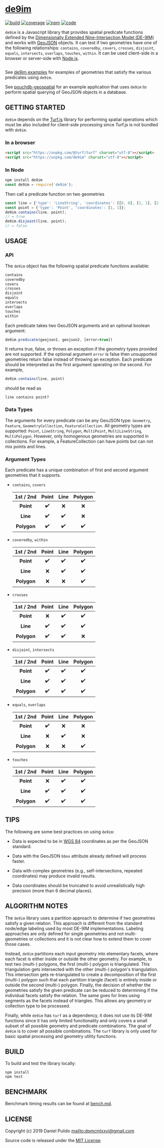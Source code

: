 # [de9im][de9im-site]

[![build](https://travis-ci.org/dpmcmlxxvi/de9im.svg?branch=master)](https://travis-ci.org/dpmcmlxxvi/de9im)
[![coverage](https://img.shields.io/coveralls/dpmcmlxxvi/de9im.svg)](https://coveralls.io/r/dpmcmlxxvi/de9im?branch=master)
[![npm](https://badge.fury.io/js/de9im.svg)](https://badge.fury.io/js/de9im)
[![code](https://app.codacy.com/project/badge/Grade/d345359c8f91405da92ed455cd82288d)](https://www.codacy.com/gh/dpmcmlxxvi/de9im/dashboard?utm_source=github.com&amp;utm_medium=referral&amp;utm_content=dpmcmlxxvi/de9im&amp;utm_campaign=Badge_Grade)

`de9im` is a Javascript library that provides spatial predicate
functions defined by the [Dimensionally Extended Nine-Intersection Model
(DE-9IM)][de9im-wiki] and works with [GeoJSON][geojson-site] objects. It can
test if two geometries have one of the following relationships: `contains`,
`coveredby`, `covers`, `crosses`, `disjoint`, `equals`,  `intersects`,
`overlaps`, `touches`, `within`. It can be used client-side in a browser or
server-side with [Node.js][node-site].

<p align="center">
  <a href="https://en.wikipedia.org/wiki/DE-9IM#/media/File:TopologicSpatialRelarions2.png">
    <img alt="" src="https://upload.wikimedia.org/wikipedia/commons/thumb/5/55/TopologicSpatialRelarions2.png/400px-TopologicSpatialRelarions2.png">
  </a>
</p>

See [de9im examples][de9im-examples] for examples of geometries that satisfy
the various predicates using `de9im`.

See [pouchdb-geospatial][pouchdb-geospatial] for an example application that
uses `de9im` to perform spatial querying of GeoJSON objects in a database.

## GETTING STARTED

`de9im` depends on the [Turf.js][turf-site] library for performing spatial
operations which must be also included for client-side processing since Turf.js
is not bundled with `de9im`.

### In a browser

```html
<script src="https://unpkg.com/@turf/turf" charset="utf-8"></script>
<script src="https://unpkg.com/de9im" charset="utf-8"></script>
```

### In Node

```javascript
npm install de9im
const de9im = require('de9im');
```

Then call a predicate function on two geometries

```javascript
const line = {'type': 'LineString', 'coordinates': [[0, 0], [1, 1], [2, 2]]};
const point = {'type': 'Point', 'coordinates': [1, 1]};
de9im.contains(line, point);
// = true
de9im.disjoint(line, point);
// = false
```

## USAGE

### API

The `de9im` object has the following spatial predicate functions available:

```javascript
contains
coveredby
covers
crosses
disjoint
equals
intersects
overlaps
touches
within
```

Each predicate takes two GeoJSON arguments and an optional boolean argument:

```javascript
de9im.predicate(geojson1, geojson2, [error=true])
```

It returns true, false, or throws an exception if the geometry types provided
are not supported. If the optional argument `error` is false then unsupported
geometries return false instead of throwing an exception. Each predicate should
be interpreted as the first argument operating on the second. For example,

```javascript
de9im.contains(line, point)
```
should be read as

```shell
line contains point?
```

### Data Types

The arguments for every predicate can be any GeoJSON type: `Geometry`,
`Feature`, `GeometryCollection`, `FeatureCollection`. All geometry types are
supported: `Point`, `LineString`, `Polygon`, `MultiPoint`, `MultiLineString`,
`MultiPolygon`. However, only homogenous geometries are supported in
collections. For example, a FeatureCollection can have points but can not mix
points and lines.

### Argument Types

Each predicate has a unique combination of first and second argument geometries
that it supports.

-   `contains`, `covers`

    | 1st / 2nd    | Point              | Line               | Polygon            |
    |:------------:|:------------------:|:------------------:|:------------------:|
    | **Point**    | :heavy_check_mark: | :x:                | :x:                |
    | **Line**     | :heavy_check_mark: | :heavy_check_mark: | :x:                |
    | **Polygon**  | :heavy_check_mark: | :heavy_check_mark: | :heavy_check_mark: |

-   `coveredby`, `within`

    | 1st / 2nd    | Point              | Line               | Polygon            |
    |:------------:|:------------------:|:------------------:|:------------------:|
    | **Point**    | :heavy_check_mark: | :heavy_check_mark: | :heavy_check_mark: |
    | **Line**     | :x:                | :heavy_check_mark: | :heavy_check_mark: |
    | **Polygon**  | :x:                | :x:                | :heavy_check_mark: |

-   `crosses`

    | 1st / 2nd    | Point              | Line               | Polygon            |
    |:------------:|:------------------:|:------------------:|:------------------:|
    | **Point**    | :x:                | :heavy_check_mark: | :heavy_check_mark: |
    | **Line**     | :heavy_check_mark: | :heavy_check_mark: | :heavy_check_mark: |
    | **Polygon**  | :heavy_check_mark: | :heavy_check_mark: | :x:                |

-   `disjoint`, `intersects`

    | 1st / 2nd    | Point              | Line               | Polygon            |
    |:------------:|:------------------:|:------------------:|:------------------:|
    | **Point**    | :heavy_check_mark: | :heavy_check_mark: | :heavy_check_mark: |
    | **Line**     | :heavy_check_mark: | :heavy_check_mark: | :heavy_check_mark: |
    | **Polygon**  | :heavy_check_mark: | :heavy_check_mark: | :heavy_check_mark: |

-   `equals`, `overlaps`

    | 1st / 2nd    | Point              | Line               | Polygon            |
    |:------------:|:------------------:|:------------------:|:------------------:|
    | **Point**    | :heavy_check_mark: | :x:                | :x:                |
    | **Line**     | :x:                | :heavy_check_mark: | :x:                |
    | **Polygon**  | :x:                | :x:                | :heavy_check_mark: |

-   `touches`

    | 1st / 2nd    | Point              | Line               | Polygon            |
    |:------------:|:------------------:|:------------------:|:------------------:|
    | **Point**    | :x:                | :heavy_check_mark: | :heavy_check_mark: |
    | **Line**     | :heavy_check_mark: | :heavy_check_mark: | :heavy_check_mark: |
    | **Polygon**  | :heavy_check_mark: | :heavy_check_mark: | :heavy_check_mark: |

## TIPS

The following are some best practices on using `de9im`:

-   Data is expected to be in [WGS 84][wgs84-wiki] coordinates as per the
    GeoJSON standard.

-   Data with the GeoJSON `bbox` attribute already defined will process faster.

-   Data with complex geometries (e.g., self-intersections, repeated
    coordinates) may produce invalid results.

-   Data coordinates should be truncated to avoid unrealistically high precision
    (more than 6 decimal places).

## ALGORITHM NOTES

The `de9im` library uses a partition approach to determine if two geometries
satisfy a given relation. This approach is different from the standard node/edge
labeling used by most DE-9IM implementations. Labeling approaches are only
defined for single geometries and not multi-geometries or collections and it is
not clear how to extend them to cover those cases.

Instead, `de9im` partitions each input geometry into elementary facets, where
each facet is either inside or outside the other geometry. For example, to test
two (multi-) polygons, the first (multi-) polygon is triangulated. This
triangulation gets intersected with the other (multi-) polygon's triangulation.
This intersection gets re-triangulated to create a decomposition of the first
(multi-) polygon such that each partition triangle (facet) is entirely inside or
outside the second (multi-) polygon. Finally, the decision of whether the
geometries satisfy the given predicate can be reduced to determining if the
individual facets satisfy the relation. The same goes for lines using segments
as the facets instead of triangles. This allows any geometry or collection type
to be processed.

Finally, while `de9im` has `turf` as a dependency, it does not use its DE-9IM
functions since it has only limited functionality and only covers a small subset
of all possible geometry and predicate combinations. The goal of `de9im` is to
cover all possible combinations. The `turf` library is only used for basic
spatial processing and geometry utility functions.

## BUILD

To build and test the library locally:

```shell
npm install
npm test
```

## BENCHMARK

Benchmark timing results can be found at [bench.md](bench.md).

## LICENSE

Copyright (c) 2019 Daniel Pulido <mailto:dpmcmlxxvi@gmail.com>

Source code is released under the [MIT License](http://opensource.org/licenses/MIT).

[de9im-examples]: https://dpmcmlxxvi.github.io/de9im/
[de9im-site]: https://github.com/dpmcmlxxvi/de9im
[de9im-wiki]: https://en.wikipedia.org/wiki/DE-9IM
[geojson-site]: http://geojson.org/
[node-site]: http://nodejs.org/
[pouchdb-geospatial]: https://github.com/dpmcmlxxvi/pouchdb-geospatial
[turf-site]: https://turfjs.org
[wgs84-wiki]: https://en.wikipedia.org/wiki/World_Geodetic_System

